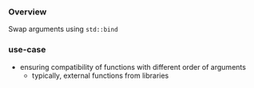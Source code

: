 ### Overview
Swap arguments using ```std::bind```

### use-case
- ensuring compatibility of functions with different order of arguments
    + typically, external functions from libraries


